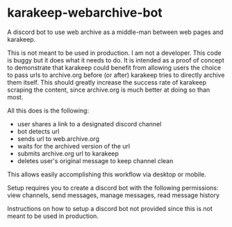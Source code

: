 # karakeep-webarchive-bot
A discord bot to use web archive as a middle-man between web pages and karakeep.

This is not meant to be used in production. I am not a developer. This code is buggy but it does what it needs to do. It is intended as a proof of concept to demonstrate that karakeep could benefit from allowing users the choice to pass urls to archive.org before (or after) karakeep tries to directly archive them itself. This should greatly increase the success rate of karakeep scraping the content, since archive.org is much better at doing so than most.

All this does is the following:
 - user shares a link to a designated discord channel
 - bot detects url
 - sends url to web.archive.org
 - waits for the archived version of the url
 - submits archive.org url to karakeep
 - deletes user's original message to keep channel clean

This allows easily accomplishing this workflow via desktop or mobile.

Setup requires you to create a discord bot with the following permissions: view channels, send messages, manage messages, read message history

Instructions on how to setup a discord bot not provided since this is not meant to be used in production.
